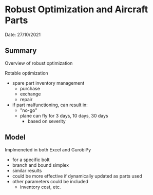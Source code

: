 # Robust Optimization and Aircraft Parts
Date: 27/10/2021

## Summary
Overview of robust optimization

Rotable optimization
- spare part inventory management
	- purchase
	- exchange
	- repair
- if part malfunctioning, can result in:
	- "no-go"
	- plane can fly for 3 days, 10 days, 30 days
		- based on severity

## Model
Implmeneted in both Excel and GurobiPy
- for a specific bolt
- branch and bound simplex
- similar results
- could be more effective if dynamically updated as parts used
- other parameters could be included
	- inventory cost, etc.
